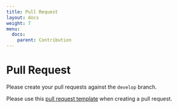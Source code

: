 ```yaml
---
title: Pull Request
layout: docs
weight: 7
menu: 
  docs:
    parent: Contribution
---
```


# Pull Request

Please create your pull requests against the `develop` branch.

Please use this [pull request template](https://github.com/twitch4j/.github/blob/main/.github/PULL_REQUEST_TEMPLATE.md) when creating a pull request.
